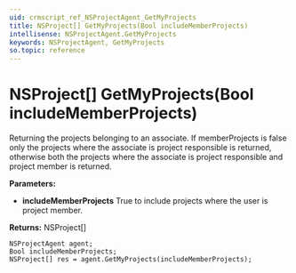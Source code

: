 ```yaml
---
uid: crmscript_ref_NSProjectAgent_GetMyProjects
title: NSProject[] GetMyProjects(Bool includeMemberProjects)
intellisense: NSProjectAgent.GetMyProjects
keywords: NSProjectAgent, GetMyProjects
so.topic: reference
---
```


# NSProject[] GetMyProjects(Bool includeMemberProjects)

Returning the projects belonging to an associate. If memberProjects is false only the projects where the associate is project responsible is returned, otherwise both the projects where the associate is project responsible and project member is returned.

**Parameters:**
 - **includeMemberProjects** True to include projects where the user is project member.

**Returns:** NSProject[]

```crmscript
NSProjectAgent agent;
Bool includeMemberProjects;
NSProject[] res = agent.GetMyProjects(includeMemberProjects);
```

